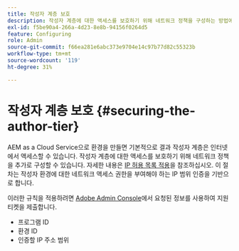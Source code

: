 ```yaml
---
title: 작성자 계층 보호
description: 작성자 계층에 대한 액세스를 보호하기 위해 네트워크 정책을 구성하는 방법에 대해 알아봅니다.
exl-id: f5be90a4-266a-4d23-8e8b-94156f0264d5
feature: Configuring
role: Admin
source-git-commit: f66ea281e6abc373e9704e14c97b77d82c55323b
workflow-type: tm+mt
source-wordcount: '119'
ht-degree: 31%

---
```


# 작성자 계층 보호 {#securing-the-author-tier}

AEM as a Cloud Service으로 환경을 만들면 기본적으로 결과 작성자 계층은 인터넷에서 액세스할 수 있습니다. 작성자 계층에 대한 액세스를 보호하기 위해 네트워크 정책을 추가로 구성할 수 있습니다. 자세한 내용은 [IP 허용 목록 적용](https://experienceleague.adobe.com/docs/experience-manager-cloud-service/content/implementing/using-cloud-manager/ip-allow-lists/apply-allow-list.html)을 참조하십시오. 이 절차는 작성자 환경에 대한 네트워크 액세스 권한을 부여해야 하는 IP 범위 인증을 기반으로 합니다.

이러한 규칙을 적용하려면 [Adobe Admin Console](https://adminconsole.adobe.com/)에서 요청된 정보를 사용하여 지원 티켓을 제출합니다.

* 프로그램 ID
* 환경 ID
* 인증할 IP 주소 범위

